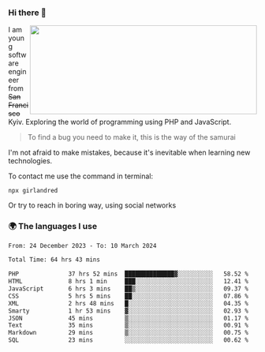 ### Hi there 👋  

<img align='right' src="https://github-readme-stats.vercel.app/api?username=girlandred&count_private=true&show_icons=true&include_all_commits=true&hide_rank=true&hide_title=true&theme=buefy&card_width=300" width=460 height=180>


I am young software engineer from ~~San Francisco~~ Kyiv. Exploring the world of programming using PHP and JavaScript.


> To find a bug you need to make it, this is the way of the samurai



I'm not afraid to make mistakes, because it's inevitable when learning new technologies.

To contact me use the command in terminal:

```
npx girlandred
```

Or try to reach in boring way, using social networks


### 🌍 The languages I use

<!--START_SECTION:waka-->

```txt
From: 24 December 2023 - To: 10 March 2024

Total Time: 64 hrs 43 mins

PHP              37 hrs 52 mins  ██████████████▓░░░░░░░░░░   58.52 %
HTML             8 hrs 1 min     ███░░░░░░░░░░░░░░░░░░░░░░   12.41 %
JavaScript       6 hrs 3 mins    ██▒░░░░░░░░░░░░░░░░░░░░░░   09.37 %
CSS              5 hrs 5 mins    ██░░░░░░░░░░░░░░░░░░░░░░░   07.86 %
XML              2 hrs 48 mins   █░░░░░░░░░░░░░░░░░░░░░░░░   04.35 %
Smarty           1 hr 53 mins    ▓░░░░░░░░░░░░░░░░░░░░░░░░   02.93 %
JSON             45 mins         ▒░░░░░░░░░░░░░░░░░░░░░░░░   01.17 %
Text             35 mins         ▒░░░░░░░░░░░░░░░░░░░░░░░░   00.91 %
Markdown         29 mins         ▒░░░░░░░░░░░░░░░░░░░░░░░░   00.75 %
SQL              23 mins         ░░░░░░░░░░░░░░░░░░░░░░░░░   00.62 %
```

<!--END_SECTION:waka-->
